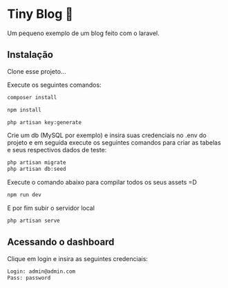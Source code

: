 # Tiny Blog 🤘

Um pequeno exemplo de um blog feito com o laravel.

## Instalação

Clone esse projeto... 

Execute os seguintes comandos:

```bash
composer install
```

```bash
npm install
```
```bash
php artisan key:generate
```
Crie um db (MySQL por exemplo) e insira suas credenciais no .env do projeto e 
em seguida execute os seguintes comandos para criar as tabelas e seus respectivos dados de teste:

```bash
php artisan migrate
php artisan db:seed
```
Execute o comando abaixo para compilar todos os seus assets =D
```bash
npm run dev
```

E por fim subir o servidor local
```bash
php artisan serve
```

## Acessando o dashboard
Clique em login e insira as seguintes credenciais:

```bash
Login: admin@admin.com
Pass: password
```